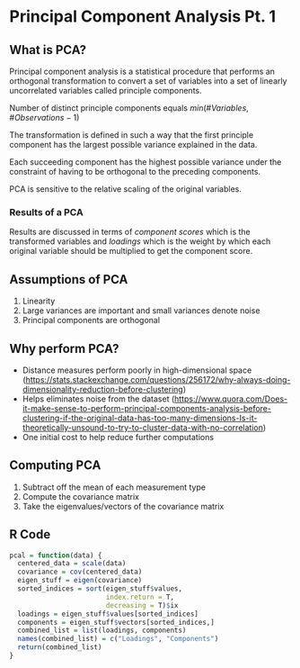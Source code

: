 # Principal Component Analysis Pt. 1

## What is PCA?

Principal component analysis is a statistical procedure that performs an orthogonal transformation to convert a set of variables into a set of linearly uncorrelated variables called principle components.

Number of distinct principle components equals $min(\# Variables, \# Observations - 1)$

The transformation is defined in such a way that the first principle component has the largest possible variance explained in the data.

Each succeeding component has the highest possible variance under the constraint of having to be orthogonal to the preceding components.

PCA is sensitive to the relative scaling of the original variables.

### Results of a PCA

Results are discussed in terms of *component scores* which is the transformed variables and *loadings* which is the weight by which each original variable should be multiplied to get the component score.

## Assumptions of PCA

1. Linearity
2. Large variances are important and small variances denote noise
3. Principal components are orthogonal

## Why perform PCA?

- Distance measures perform poorly in high-dimensional space (https://stats.stackexchange.com/questions/256172/why-always-doing-dimensionality-reduction-before-clustering)
- Helps eliminates noise from the dataset (https://www.quora.com/Does-it-make-sense-to-perform-principal-components-analysis-before-clustering-if-the-original-data-has-too-many-dimensions-Is-it-theoretically-unsound-to-try-to-cluster-data-with-no-correlation)
- One initial cost to help reduce further computations

## Computing PCA

1. Subtract off the mean of each measurement type
2. Compute the covariance matrix
3. Take the eigenvalues/vectors of the covariance matrix

## R Code

```R
pcal = function(data) {
  centered_data = scale(data)
  covariance = cov(centered_data)
  eigen_stuff = eigen(covariance)
  sorted_indices = sort(eigen_stuff$values, 
                        index.return = T, 
                        decreasing = T)$ix
  loadings = eigen_stuff$values[sorted_indices]
  components = eigen_stuff$vectors[sorted_indices,]
  combined_list = list(loadings, components)
  names(combined_list) = c("Loadings", "Components")
  return(combined_list)
}
```